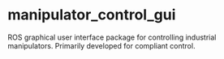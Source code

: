# manipulator_control_gui
ROS graphical user interface package for controlling industrial manipulators. Primarily developed for compliant control.
